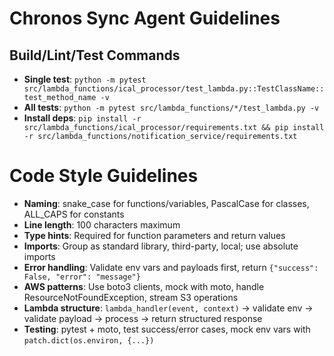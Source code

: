 # Chronos Sync Agent Guidelines

## Build/Lint/Test Commands

- **Single test**:
  `python -m pytest src/lambda_functions/ical_processor/test_lambda.py::TestClassName::test_method_name -v`
- **All tests**: `python -m pytest src/lambda_functions/*/test_lambda.py -v`
- **Install deps**:
  `pip install -r src/lambda_functions/ical_processor/requirements.txt && pip install -r src/lambda_functions/notification_service/requirements.txt`

# Code Style Guidelines

- **Naming**: snake_case for functions/variables, PascalCase for classes,
  ALL_CAPS for constants
- **Line length**: 100 characters maximum
- **Type hints**: Required for function parameters and return values
- **Imports**: Group as standard library, third-party, local; use absolute
  imports
- **Error handling**: Validate env vars and payloads first, return
  `{"success": False, "error": "message"}`
- **AWS patterns**: Use boto3 clients, mock with moto, handle
  ResourceNotFoundException, stream S3 operations
- **Lambda structure**: `lambda_handler(event, context)` → validate env →
  validate payload → process → return structured response
- **Testing**: pytest + moto, test success/error cases, mock env vars with
  `patch.dict(os.environ, {...})`

